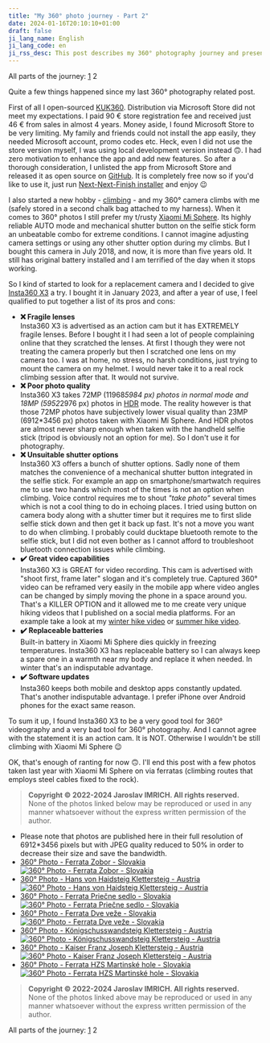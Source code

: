 ```yaml
---
title: "My 360° photo journey - Part 2"
date: 2024-01-16T20:10:10+01:00
draft: false
ji_lang_name: English
ji_lang_code: en
ji_rss_desc: This post describes my 360° photography journey and presents some of my 360° photos.
---
```


All parts of the journey: 
[1](/my-360-photo-journey-part-1/) 
2 

Quite a few things happened since my last 360° photography related post.

First of all I open-sourced [KUK360][1]. 
Distribution via Microsoft Store did not meet my expectations. 
I paid 90&nbsp;€ store registration fee and received just 46&nbsp;€ from sales in almost 4 years. 
Money aside, I found Microsoft Store to be very limiting. 
My family and friends could not install the app easily, they needed Microsoft account, promo codes etc. 
Heck, even I did not use the store version myself, I was using local development version instead 🙃. 
I had zero motivation to enhance the app and add new features. 
So after a thorough consideration, I unlisted the app from Microsoft Store and released it as open source on [GitHub][2].
It is completely free now so if you'd like to use it, just run [Next-Next-Finish installer][3] and enjoy 😉

I also started a new hobby - [climbing][4] - and my 360° camera climbs with me (safely stored in a second chalk bag attached to my harness). 
When it comes to 360° photos I still prefer my t/rusty [Xiaomi Mi Sphere][5]. 
Its highly reliable AUTO mode and mechanical shutter button on the selfie stick form an unbeatable combo for extreme conditions. 
I cannot imagine adjusting camera settings or using any other shutter option during my climbs. 
But I bought this camera in July 2018, and now, it is more than five years old. 
It still has original battery installed and I am terrified of the day when it stops working.

So I kind of started to look for a replacement camera and I decided to give [Insta360 X3][6] a try. 
I bought it in January 2023, and after a year of use, I feel qualified to put together a list of its pros and cons:

- **❌ Fragile lenses**  
  Insta360 X3 is advertised as an action cam but it has EXTREMELY fragile lenses. 
  Before I bought it I had seen a lot of people complaining online that they scratched the lenses. 
  At first I though they were not treating the camera properly but then I scratched one lens on my camera too. 
  I was at home, no stress, no harsh conditions, just trying to mount the camera on my helmet. 
  I would never take it to a real rock climbing session after that. 
  It would not survive.
- **❌ Poor photo quality**  
  Insta360 X3 takes 72MP (11968*5984&nbsp;px) photos in normal mode and 18MP (5952*2976&nbsp;px) photos in [HDR][7] mode. 
  The reality however is that those 72MP photos have subjectively lower visual quality than 23MP (6912*3456&nbsp;px) photos taken with Xiaomi Mi Sphere. 
  And HDR photos are almost never sharp enough when taken with the handheld selfie stick (tripod is obviously not an option for me). 
  So I don't use it for photography.
- **❌ Unsuitable shutter options**  
  Insta360 X3 offers a bunch of shutter options. 
  Sadly none of them matches the convenience of a mechanical shutter button integrated in the selfie stick. 
  For example an app on smartphone/smartwatch requires me to use two hands which most of the times is not an option when climbing.
  Voice control requires me to shout _"take photo"_ several times which is not a cool thing to do in echoing places. 
  I tried using button on camera body along with a shutter timer but it requires me to first slide selfie stick down and then get it back up fast. 
  It's not a move you want to do when climbing. 
  I probably could ducktape bluetooth remote to the selfie stick, but I did not even bother as I cannot afford to troubleshoot bluetooth connection issues while climbing.
- **✔️ Great video capabilities**  
  Insta360 X3 is GREAT for video recording. 
  This cam is advertised with "shoot first, frame later" slogan and it's completely true. 
  Captured 360° video can be reframed very easily in the mobile app where video angles can be changed by simply moving the phone in a space around you. 
  That's a KILLER OPTION and it allowed me to me create very unique hiking videos that I published on a social media platforms. 
  For an example take a look at my [winter hike video][8] or [summer hike video][9].
- **✔️ Replaceable batteries**  
  Built-in battery in Xiaomi Mi Sphere dies quickly in freezing temperatures. 
  Insta360 X3 has replaceable battery so I can always keep a spare one in a warmth near my body and replace it when needed. 
  In winter that's an indisputable advantage.
- **✔️ Software updates**  
  Insta360 keeps both mobile and desktop apps constantly updated. 
  That's another indisputable advantage. 
  I prefer iPhone over Android phones for the exact same reason.

To sum it up, I found Insta360 X3 to be a very good tool for 360° videography and a very bad tool for 360° photography. 
And I cannot agree with the statement it is an action cam. It is NOT. Otherwise I wouldn't be still climbing with Xiaomi Mi Sphere 😉

OK, that's enough of ranting for now 🙃. I'll end this post with a few photos taken last year with Xiaomi Mi Sphere on via ferratas (climbing routes that employs steel cables fixed to the rock).

> **Copyright &copy; 2022-2024 Jaroslav IMRICH. All rights reserved.**  
> None of the photos linked below may be reproduced or used in any manner whatsoever without the express written permission of the author.

- Please note that photos are published here in their full resolution of 6912*3456 pixels but with JPEG quality reduced to 50% in order to decrease their size and save the bandwidth.
- [360° Photo - Ferrata Zobor - Slovakia](pannellum.htm#autoLoad=true&panorama=IMG_20220905_132820_Zobor.jpg)  
  [![360° Photo - Ferrata Zobor - Slovakia](IMG_20220905_132820_Zobor_cover.jpg)](pannellum.htm#autoLoad=true&panorama=IMG_20220905_132820_Zobor.jpg)
- [360° Photo - Hans von Haidsteig Klettersteig - Austria](pannellum.htm#autoLoad=true&panorama=IMG_20221008_115349_Hans_Haid_Steig.jpg)  
  [![360° Photo - Hans von Haidsteig Klettersteig - Austria](IMG_20221008_115349_Hans_Haid_Steig_cover.jpg)](pannellum.htm#autoLoad=true&panorama=IMG_20221008_115349_Hans_Haid_Steig.jpg)
- [360° Photo - Ferrata Priečne sedlo - Slovakia](pannellum.htm#autoLoad=true&panorama=IMG_20221017_105652_Priecne_sedlo.jpg)  
  [![360° Photo - Ferrata Priečne sedlo - Slovakia](IMG_20221017_105652_Priecne_sedlo_cover.jpg)](pannellum.htm#autoLoad=true&panorama=IMG_20221017_105652_Priecne_sedlo.jpg)
- [360° Photo - Ferrata Dve veže - Slovakia](pannellum.htm#autoLoad=true&panorama=IMG_20230616_111822_Ferrata_Dve_veze.jpg)  
  [![360° Photo - Ferrata Dve veže - Slovakia](IMG_20230616_111822_Ferrata_Dve_veze_cover.jpg)](pannellum.htm#autoLoad=true&panorama=IMG_20230616_111822_Ferrata_Dve_veze.jpg)
- [360° Photo - Königschusswandsteig Klettersteig - Austria](pannellum.htm#autoLoad=true&panorama=IMG_20230901_104417_Konigschusswandsteig.jpg)  
  [![360° Photo - Königschusswandsteig Klettersteig - Austria](IMG_20230901_104417_Konigschusswandsteig_cover.jpg)](pannellum.htm#autoLoad=true&panorama=IMG_20230901_104417_Konigschusswandsteig.jpg)
- [360° Photo - Kaiser Franz Joseph Klettersteig - Austria](pannellum.htm#autoLoad=true&panorama=IMG_20231012_113749_Kaiser_Franz_Joseph_Klettersteig.jpg)  
  [![360° Photo - Kaiser Franz Joseph Klettersteig - Austria](IMG_20231012_113749_Kaiser_Franz_Joseph_Klettersteig_cover.jpg)](pannellum.htm#autoLoad=true&panorama=IMG_20231012_113749_Kaiser_Franz_Joseph_Klettersteig.jpg)
- [360° Photo - Ferrata HZS Martinské hole - Slovakia](pannellum.htm#autoLoad=true&panorama=IMG_20231222_133621_Ferrata_HZS.jpg)  
  [![360° Photo - Ferrata HZS Martinské hole - Slovakia](IMG_20231222_133621_Ferrata_HZS_cover.jpg)](pannellum.htm#autoLoad=true&panorama=IMG_20231222_133621_Ferrata_HZS.jpg)

> **Copyright &copy; 2022-2024 Jaroslav IMRICH. All rights reserved.**  
> None of the photos linked above may be reproduced or used in any manner whatsoever without the express written permission of the author.

All parts of the journey: 
[1](/my-360-photo-journey-part-1/) 
2 


[1]: https://www.kuk360.com/
[2]: https://github.com/jariq/KUK360
[3]: https://github.com/jariq/KUK360/releases/latest
[4]: https://www.instagram.com/leziem.istim/
[5]: https://web.archive.org/web/20220706192732/https://www.mi.com/us/mi-sphere-camera-kit
[6]: https://www.insta360.com/product/insta360-x3
[7]: https://en.wikipedia.org/wiki/High_dynamic_range
[8]: https://www.instagram.com/reel/CroVygGKhxI/
[9]: https://www.instagram.com/reel/C0H-ir0LIeW/
